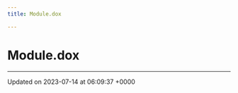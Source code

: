 ```yaml
---
title: Module.dox

---
```


# Module.dox








-------------------------------

Updated on 2023-07-14 at 06:09:37 +0000

